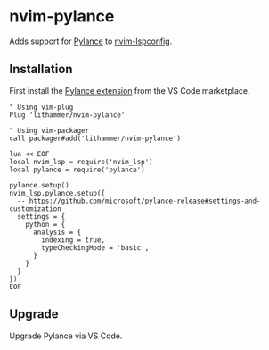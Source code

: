 # nvim-pylance

Adds support for [Pylance](https://github.com/microsoft/pylance-release) to
[nvim-lspconfig](https://github.com/neovim/nvim-lspconfig).

## Installation

First install the [Pylance
extension](https://marketplace.visualstudio.com/items?itemName=ms-python.vscode-pylance)
from the VS Code marketplace.

```vim
" Using vim-plug
Plug 'lithammer/nvim-pylance'

" Using vim-packager
call packager#add('lithammer/nvim-pylance')

lua << EOF
local nvim_lsp = require('nvim_lsp')
local pylance = require('pylance')

pylance.setup()
nvim_lsp.pylance.setup({
  -- https://github.com/microsoft/pylance-release#settings-and-customization
  settings = {
    python = {
      analysis = {
        indexing = true,
        typeCheckingMode = 'basic',
      }
    }
  }
})
EOF
```

## Upgrade

Upgrade Pylance via VS Code.

